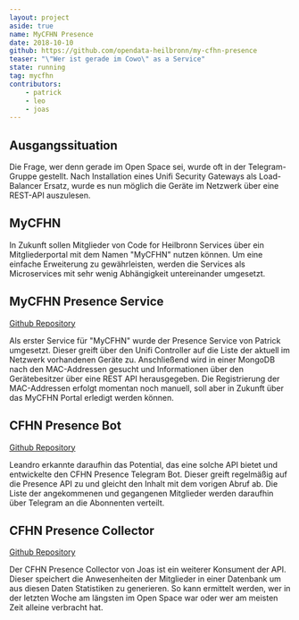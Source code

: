 ```yaml
---
layout: project
aside: true
name: MyCFHN Presence
date: 2018-10-10
github: https://github.com/opendata-heilbronn/my-cfhn-presence
teaser: "\"Wer ist gerade im Cowo\" as a Service"
state: running
tag: mycfhn
contributors:
    - patrick
    - leo
    - joas
---
```


## Ausgangssituation

Die Frage, wer denn gerade im Open Space sei, wurde oft in der Telegram-Gruppe gestellt. Nach Installation eines Unifi Security Gateways als Load-Balancer Ersatz, wurde es nun möglich die Geräte im Netzwerk über eine REST-API auszulesen.

## MyCFHN
In Zukunft sollen Mitglieder von Code for Heilbronn Services über ein Mitgliederportal mit dem Namen "MyCFHN" nutzen können. Um eine einfache Erweiterung zu gewährleisten, werden die Services als Microservices mit sehr wenig Abhängigkeit untereinander umgesetzt. 

## MyCFHN Presence Service
[Github Repository](https://github.com/opendata-heilbronn/my-cfhn-presence)

Als erster Service für "MyCFHN" wurde der Presence Service von Patrick umgesetzt. Dieser greift über den Unifi Controller auf die Liste der aktuell im Netzwerk vorhandenen Geräte zu. Anschließend wird in einer MongoDB nach den MAC-Addressen gesucht und Informationen über den Gerätebesitzer über eine REST API herausgegeben. Die Registrierung der MAC-Addressen erfolgt momentan noch manuell, soll aber in Zukunft über das MyCFHN Portal erledigt werden können.

## CFHN Presence Bot
[Github Repository](https://github.com/LeoDJ/CfH-Presence-Bot)

Leandro erkannte daraufhin das Potential, das eine solche API bietet und entwickelte den CFHN Presence Telegram Bot. Dieser greift regelmäßig auf die Presence API zu und gleicht den Inhalt mit dem vorigen Abruf ab. Die Liste der angekommenen und gegangenen Mitglieder werden daraufhin über Telegram an die Abonnenten verteilt.

## CFHN Presence Collector
[Github Repository](https://github.com/nickvergessen/my-cfhn-presence-collector)

Der CFHN Presence Collector von Joas ist ein weiterer Konsument der API. Dieser speichert die Anwesenheiten der Mitglieder in einer Datenbank um aus diesen Daten Statistiken zu generieren. So kann ermittelt werden, wer in der letzten Woche am längsten im Open Space war oder wer am meisten Zeit alleine verbracht hat.
